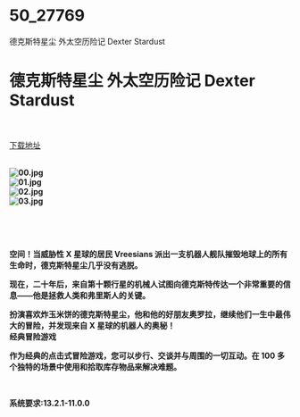 # 50_27769
德克斯特星尘 外太空历险记 Dexter Stardust
# 德克斯特星尘 外太空历险记 Dexter Stardust
 <br/></br>
[下载地址](https://www.switch520.cc/article/27769 "下载地址")
<br/></br>

<p><strong><img title="00.jpg" src="https://www.switch520.cc/muke_img/2022_03_04_af32b46f6ef49.jpg" alt="00.jpg"></strong><br>
<strong><img title="01.jpg" src="https://www.switch520.cc/muke_img/2022_03_04_4bc06023bccc7.jpg" alt="01.jpg"></strong><br>
<strong><img title="02.jpg" src="https://www.switch520.cc/muke_img/2022_03_04_c2792e0426ff5.jpg" alt="02.jpg"></strong><br>
<strong><img title="03.jpg" src="https://www.switch520.cc/muke_img/2022_03_04_048a051790df8.jpg" alt="03.jpg">&nbsp;</strong></p>
<p>&nbsp;</p>
<p>&nbsp;</p>
<p><strong>空间！当威胁性 X 星球的居民 Vreesians 派出一支机器人舰队摧毁地球上的所有生命时，德克斯特星尘几乎没有逃脱。</strong></p>
<p><strong>现在，二十年后，来自第十颗行星的机械人试图向德克斯特传达一个非常重要的信息——他是拯救人类和弗里斯人的关键。</strong></p>
<p><strong>扮演喜欢炸玉米饼的德克斯特星尘，他和他的好朋友奥罗拉，继续他们一生中最伟大的冒险，并发现来自 X 星球的机器人的奥秘！</strong><br>
<strong>经典冒险游戏</strong></p>
<p><strong>作为经典的点击式冒险游戏，您可以步行、交谈并与周围的一切互动。在 100 多个独特的场景中使用和拾取库存物品来解决难题。</strong></p>
<p>&nbsp;</p>
<p><strong>系统要求:13.2.1-11.0.0</strong></p>



